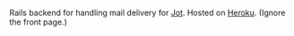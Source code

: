 Rails backend for handling mail delivery for [Jot](http://github.com/zhukeepa/Jot). Hosted on [Heroku](jot-mailer.herokuapp.com). (Ignore the front page.)
